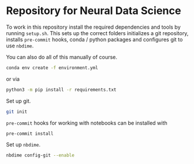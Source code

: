 # Repository for Neural Data Science

To work in this repository install the required dependencies and tools by running `setup.sh`.
This sets up the correct folders initializes a git repository, installs `pre-commit` hooks, conda / python packages and configures git to use `nbdime`.


You can also do all of this manually of course.

```bash
conda env create -f environment.yml
```

or via

```bash
python3 -m pip install -r requirements.txt
```

Set up git.

```bash
git init
```

`pre-commit` hooks for working with notebooks can be installed with 

```bash
pre-commit install
```

Set up `nbdime`.
```bash
nbdime config-git --enable
```